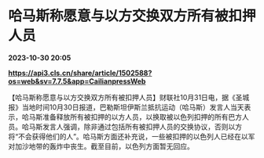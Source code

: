 # 哈马斯称愿意与以方交换双方所有被扣押人员

**2023-10-30 20:05**

**https://api3.cls.cn/share/article/1502588?os=web&sv=7.7.5&app=CailianpressWeb**

【哈马斯称愿意与以方交换双方所有被扣押人员】财联社10月31日电，据《圣城报》当地时间10月30日报道，巴勒斯坦伊斯兰抵抗运动（哈马斯）发言人当天表示，哈马斯准备释放所有被扣押的以方人员，以换取被以色列扣押的所有巴方人员。哈马斯发言人强调，除非通过包括所有被扣押人员的交换协议，否则以方将“不会获得他们的人”。哈马斯方面还补充说，一些被扣押的以色列人已经在以军对加沙地带的轰炸中丧生。截至目前，以色列方面暂无回应。